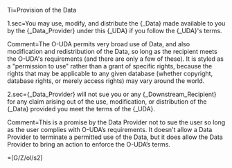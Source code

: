 Ti=Provision of the Data

1.sec=You may use, modify, and distribute the {_Data} made available to you by the {_Data_Provider} under this {_UDA} if you follow the {_UDA}'s terms.

Comment=The O-UDA permits very broad use of Data, and also modification and redistribution of the Data, so long as the recipient meets the O-UDA's requirements (and there are only a few of these). It is styled as a "permission to use" rather than a grant of specific rights, because the rights that may be applicable to any given database (whether copyright, database rights, or merely access rights) may vary around the world.

2.sec={_Data_Provider} will not sue you or any {_Downstream_Recipient} for any claim arising out of the use, modification, or distribution of the {_Data} provided you meet the terms of the {_UDA}.

Comment=This is a promise by the Data Provider not to sue the user so long as the user complies with O-UDA’s requirements. It doesn't allow a Data Provider to terminate a permitted use of the Data, but it does allow the Data Provider to bring an action to enforce the O-UDA’s terms.

=[G/Z/ol/s2]

